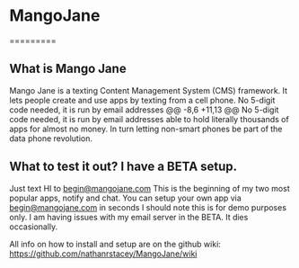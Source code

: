  # MangoJane
 =========
 


## What is Mango Jane
 Mango Jane is a texting Content Management System (CMS) framework. 
 It lets people create and use apps by texting from a cell phone. 
 No 5-digit code needed, it is run by email addresses 
 @@ -8,6 +11,13 @@ No 5-digit code needed, it is run by email addresses
 able to hold literally thousands of apps for almost no money. 
 In turn letting non-smart phones be part of the data phone revolution. 
 
## What to test it out? I have a BETA setup. 
Just text HI to begin@mangojane.com
This is the beginning of my two most popular apps, notify and chat. 
You can setup your own app via begin@mangojane.com in seconds 
I should note this is for demo purposes only. I am having issues with 
my email server in the BETA. It dies occasionally.

All info on how to install and setup are on the github wiki:
https://github.com/nathanrstacey/MangoJane/wiki
